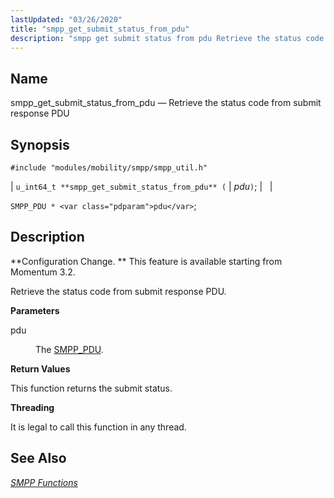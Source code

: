 ```yaml
---
lastUpdated: "03/26/2020"
title: "smpp_get_submit_status_from_pdu"
description: "smpp get submit status from pdu Retrieve the status code from submit response PDU u int 64 t smpp get submit status from pdu pdu SMPP PDU pdu Configuration Change This feature is available starting from Momentum 3 2 Retrieve the status code from submit response PDU pdu The SMPP..."
---
```


<a name="apis.smpp_get_submit_status_from_pdu"></a> 
## Name

smpp_get_submit_status_from_pdu — Retrieve the status code from submit response PDU

## Synopsis

`#include "modules/mobility/smpp/smpp_util.h"`

| `u_int64_t **smpp_get_submit_status_from_pdu** (` | <var class="pdparam">pdu</var>`)`; |   |

`SMPP_PDU * <var class="pdparam">pdu</var>`;<a name="idp61409856"></a> 
## Description

**Configuration Change. ** This feature is available starting from Momentum 3.2.

Retrieve the status code from submit response PDU.

**<a name="idp61412752"></a> Parameters**

<dl class="variablelist">

<dt>pdu</dt>

<dd>

The [SMPP_PDU](/momentum/3/3-api/structs-smpp-pdu).

</dd>

</dl>

**<a name="idp61416160"></a> Return Values**

This function returns the submit status.

**<a name="idp61417088"></a> Threading**

It is legal to call this function in any thread.

<a name="idp61418192"></a> 
## See Also

[*SMPP Functions*](/momentum/3/3-api/smpp)